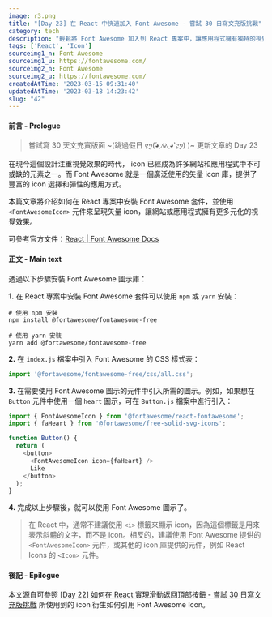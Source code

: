 ```yaml
---
image: r3.png
title: "[Day 23] 在 React 中快速加入 Font Awesome - 嘗試 30 日寫文充版挑戰"
category: tech
description: "輕鬆將 Font Awesome 加入到 React 專案中，讓應用程式擁有獨特的視覺效果。"
tags: ['React', 'Icon']
sourceimg1_n: Font Awesome
sourceimg1_u: https://fontawesome.com/
sourceimg2_n: Font Awesome
sourceimg2_u: https://fontawesome.com/
createdAtTime: '2023-03-15 09:31:40'
updatedAtTime: '2023-03-18 14:23:42'
slug: "42"
---
```


#### 前言 - Prologue

> 嘗試寫 30 天文充實版面 ~(跳過假日 ლ(́◕◞౪◟◕‵ლ) )~ 更新文章的 Day 23

在現今這個設計注重視覺效果的時代， icon 已經成為許多網站和應用程式中不可或缺的元素之一。而 Font Awesome 就是一個廣泛使用的矢量 icon 庫，提供了豐富的 icon 選擇和彈性的應用方式。

本篇文章將介紹如何在 React 專案中安裝 Font Awesome 套件，並使用 `<FontAwesomeIcon>` 元件來呈現矢量 icon，讓網站或應用程式擁有更多元化的視覺效果。

可參考官方文件：[React | Font Awesome Docs](https://fontawesome.com/v5/docs/web/use-with/react)

#### 正文 - Main text

透過以下步驟安裝 Font Awesome 圖示庫：

**1.** 在 React 專案中安裝 Font Awesome 套件可以使用 `npm` 或 `yarn` 安裝：
```shell
# 使用 npm 安裝
npm install @fortawesome/fontawesome-free

# 使用 yarn 安裝
yarn add @fortawesome/fontawesome-free
```

**2.** 在 `index.js` 檔案中引入 Font Awesome 的 CSS 樣式表：
```js
import '@fortawesome/fontawesome-free/css/all.css';
```

**3.** 在需要使用 Font Awesome 圖示的元件中引入所需的圖示。例如，如果想在 `Button` 元件中使用一個 `heart` 圖示，可在 `Button.js` 檔案中進行引入：
```js
import { FontAwesomeIcon } from '@fortawesome/react-fontawesome';
import { faHeart } from '@fortawesome/free-solid-svg-icons';

function Button() {
  return (
    <button>
      <FontAwesomeIcon icon={faHeart} />
      Like
    </button>
  );
}
```

**4.** 完成以上步驟後，就可以使用 Font Awesome 圖示了。

> 在 React 中，通常不建議使用 `<i>` 標籤來顯示 icon，因為這個標籤是用來表示斜體的文字，而不是 icon。相反的，建議使用 Font Awesome 提供的 `<FontAwesomeIcon>` 元件，或其他的 icon 庫提供的元件，例如 React Icons 的 `<Icon>` 元件。

#### 後記 - Epilogue

本文源自可參照 [[Day 22] 如何在 React 實現滑動返回頂部按鈕 - 嘗試 30 日寫文充版挑戰](blog/41) 所使用到的 icon 衍生如何引用 Font Awesome Icon。